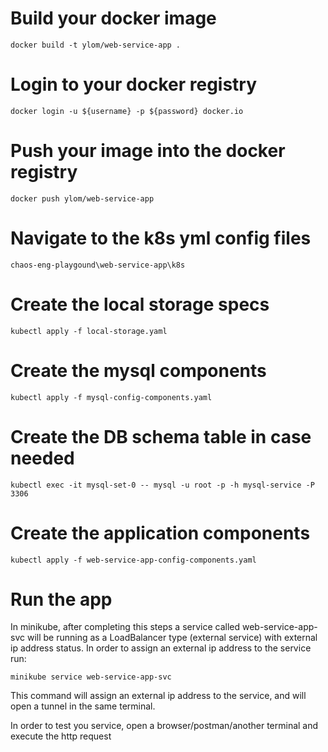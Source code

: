# Build your docker image
`docker build -t ylom/web-service-app .`

# Login to your docker registry
`docker login -u ${username} -p ${password} docker.io`

# Push your image into the docker registry
`docker push ylom/web-service-app`

# Navigate to the k8s yml config files
`chaos-eng-playgound\web-service-app\k8s`

# Create the local storage specs
`kubectl apply -f local-storage.yaml`

# Create the mysql components
`kubectl apply -f mysql-config-components.yaml`

# Create the DB schema table in case needed
`kubectl exec -it mysql-set-0 -- mysql -u root -p -h mysql-service -P 3306`

# Create the application components
`kubectl apply -f web-service-app-config-components.yaml`

# Run the app 
In minikube, after completing this steps a service called web-service-app-svc will be running as a LoadBalancer type (external service) with <pending> external ip address status.
In order to assign an external ip address to the service run:

`minikube service web-service-app-svc`

This command will assign an external ip address to the service, and will open a tunnel in the same terminal.

In order to test you service, open a browser/postman/another terminal and execute the http request
